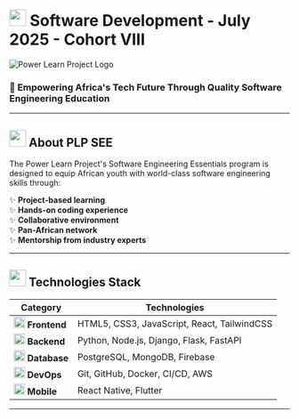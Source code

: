 # <img src="https://img.icons8.com/color/48/000000/laptop-coding.png" width="30"/> Software Development - July 2025 - Cohort VIII<div align="center">
  
![Power Learn Project Logo](https://academy.powerlearnprojectafrica.org/assets/logo.CAPAuQa5.png)

<h3>🚀 Empowering Africa's Tech Future Through Quality Software Engineering Education</h3>

</div>

---

## <img src="https://img.icons8.com/fluency/48/000000/info.png" width="30"/> About PLP SEE

The Power Learn Project's Software Engineering Essentials program is designed to equip African youth with world-class software engineering skills through:

✨ **Project-based learning**  
✨ **Hands-on coding experience**  
✨ **Collaborative environment**  
✨ **Pan-African network**  
✨ **Mentorship from industry experts**

---

## <img src="https://img.icons8.com/color/48/000000/developer.png" width="30"/> Technologies Stack

<div align="center">

| Category       | Technologies                                                                                     |
|----------------|--------------------------------------------------------------------------------------------------|
| <img src="https://img.icons8.com/color/48/000000/html-5.png" width="20"/> **Frontend** | HTML5, CSS3, JavaScript, React, TailwindCSS |
| <img src="https://img.icons8.com/color/48/000000/python.png" width="20"/> **Backend**  | Python, Node.js, Django, Flask, FastAPI     |
| <img src="https://img.icons8.com/color/48/000000/database.png" width="20"/> **Database** | PostgreSQL, MongoDB, Firebase               |
| <img src="https://img.icons8.com/color/48/000000/devops.png" width="20"/> **DevOps**   | Git, GitHub, Docker, CI/CD, AWS            |
| <img src="https://img.icons8.com/color/48/000000/android-os.png" width="20"/> **Mobile** | React Native, Flutter                      |

</div>

---

